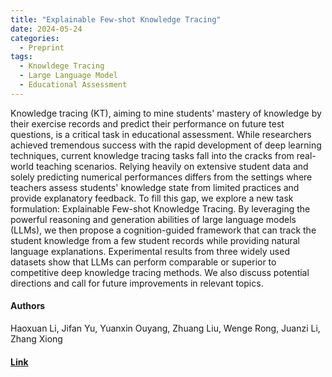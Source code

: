 ```yaml
---
title: "Explainable Few-shot Knowledge Tracing"
date: 2024-05-24
categories:
  - Preprint
tags:
  - Knowldege Tracing
  - Large Language Model
  - Educational Assessment
---
```

Knowledge tracing (KT), aiming to mine students' mastery of knowledge by their exercise records and predict their performance on future test questions, is a critical task in educational assessment. While researchers achieved tremendous success with the rapid development of deep learning techniques, current knowledge tracing tasks fall into the cracks from real-world teaching scenarios. Relying heavily on extensive student data and solely predicting numerical performances differs from the settings where teachers assess students' knowledge state from limited practices and provide explanatory feedback. To fill this gap, we explore a new task formulation: Explainable Few-shot Knowledge Tracing. By leveraging the powerful reasoning and generation abilities of large language models (LLMs), we then propose a cognition-guided framework that can track the student knowledge from a few student records while providing natural language explanations. Experimental results from three widely used datasets show that LLMs can perform comparable or superior to competitive deep knowledge tracing methods. We also discuss potential directions and call for future improvements in relevant topics.

#### Authors
Haoxuan Li, Jifan Yu, Yuanxin Ouyang, Zhuang Liu, Wenge Rong, Juanzi Li, Zhang Xiong

#### [Link](https://arxiv.org/abs/2405.14391)
